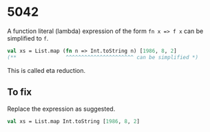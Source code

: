# 5042

A function literal (lambda) expression of the form `fn x => f x` can be simplified to `f`.

```sml
val xs = List.map (fn n => Int.toString n) [1986, 8, 2]
(**                ^^^^^^^^^^^^^^^^^^^^^^ can be simplified *)
```

This is called eta reduction.

## To fix

Replace the expression as suggested.

```sml
val xs = List.map Int.toString [1986, 8, 2]
```
